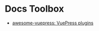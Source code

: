 # Docs Toolbox

- [awesome-vuepress: VuePress plugins](https://github.com/vuepressjs/awesome-vuepress)
